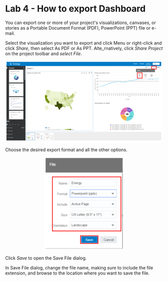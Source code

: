 # Lab 4 - How to export Dashboard 

You can export one or more of your project's visualizations, canvases, or stories as a Portable Document Format (PDF), PowerPoint (PPT) file or e-mail.

Select the visualization you want to export and click Menu or right-click and click _Share_, then select As PDF or As PPT. Alte_rnatively, click _Share Project_ on the project toolbar and _select File_. 

![alt text](./images/lab4_image1.png)

Choose the desired export format and all the other options.

<div style="text-align:center"><img src="./images/lab4_image2.png" alt="image1" /></div>

Click _Save_ to open the Save File dialog.

In Save File dialog, change the file name, making sure to include the file extension, and browse to the location where you want to save the file.